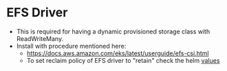 # EFS Driver 
* This is required for having a dynamic provisioned storage class with ReadWriteMany.
* Install with procedure mentioned here:
  * https://docs.aws.amazon.com/eks/latest/userguide/efs-csi.html
  * To set reclaim policy of EFS driver to "retain" check the helm [values](https://github.com/kubernetes-sigs/aws-efs-csi-driver/blob/master/charts/aws-efs-csi-driver/values.yaml)
